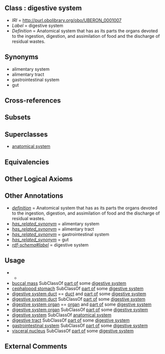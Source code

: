 
## Class : digestive system

 * *IRI* = http://purl.obolibrary.org/obo/UBERON_0001007
 * *Label* = digestive system
 * *Definition* = Anatomical system that has as its parts the organs devoted to the ingestion, digestion, and assimilation of food and the discharge of residual wastes.

## Synonyms

 * alimentary system
 * alimentary tract
 * gastrointestinal system
 * gut

## Cross-references


## Subsets


## Superclasses

 * [anatomical system](../../UBERON/67/UBERON_0000467.md)

## Equivalencies


## Other Logical Axioms


## Other Annotations

 * *[definition](../../IAO/15/IAO_0000115.md)* = Anatomical system that has as its parts the organs devoted to the ingestion, digestion, and assimilation of food and the discharge of residual wastes.
 * *[has_related_synonym](../../ym/oboInOwl#hasRelatedSynonym.md)* = alimentary system
 * *[has_related_synonym](../../ym/oboInOwl#hasRelatedSynonym.md)* = alimentary tract
 * *[has_related_synonym](../../ym/oboInOwl#hasRelatedSynonym.md)* = gastrointestinal system
 * *[has_related_synonym](../../ym/oboInOwl#hasRelatedSynonym.md)* = gut
 * *[rdf-schema#label](../../el/rdf-schema#label.md)* = digestive system

## Usage

 * -
 * [buccal mass](../../CEPH/39/CEPH_0000039.md) SubClassOf [part of](../../BFO/50/BFO_0000050.md) some [digestive system](../../UBERON/07/UBERON_0001007.md)
 * [cephalopod stomach](../../CEPH/44/CEPH_0000244.md) SubClassOf [part of](../../BFO/50/BFO_0000050.md) some [digestive system](../../UBERON/07/UBERON_0001007.md)
 * [digestive system duct](../../UBERON/28/UBERON_0003928.md) == [duct](../../UBERON/58/UBERON_0000058.md) and [part of](../../BFO/50/BFO_0000050.md) some [digestive system](../../UBERON/07/UBERON_0001007.md)
 * [digestive system duct](../../UBERON/28/UBERON_0003928.md) SubClassOf [part of](../../BFO/50/BFO_0000050.md) some [digestive system](../../UBERON/07/UBERON_0001007.md)
 * [digestive system organ](../../UBERON/65/UBERON_0013765.md) == [organ](../../UBERON/62/UBERON_0000062.md) and [part of](../../BFO/50/BFO_0000050.md) some [digestive system](../../UBERON/07/UBERON_0001007.md)
 * [digestive system organ](../../UBERON/65/UBERON_0013765.md) SubClassOf [part of](../../BFO/50/BFO_0000050.md) some [digestive system](../../UBERON/07/UBERON_0001007.md)
 * [digestive system](../../UBERON/07/UBERON_0001007.md) SubClassOf [anatomical system](../../UBERON/67/UBERON_0000467.md)
 * [digestive tract](../../UBERON/55/UBERON_0001555.md) SubClassOf [part of](../../BFO/50/BFO_0000050.md) some [digestive system](../../UBERON/07/UBERON_0001007.md)
 * [gastrointestinal system](../../UBERON/09/UBERON_0005409.md) SubClassOf [part of](../../BFO/50/BFO_0000050.md) some [digestive system](../../UBERON/07/UBERON_0001007.md)
 * [visceral nucleus](../../CEPH/76/CEPH_0000276.md) SubClassOf [part of](../../BFO/50/BFO_0000050.md) some [digestive system](../../UBERON/07/UBERON_0001007.md)

## External Comments

